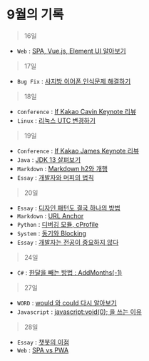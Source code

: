 # 9월의 기록

> 16일
- ```Web``` : [SPA, Vue.js, Element UI 알아보기](./16/SKIM_SPA_VUE_ElementUI.html)

> 17일
- ```Bug Fix``` : [사지방 이어폰 인식문제 해결하기](./17/Fix_JackSearchBug.html)

> 18일
- ```Conference``` : [If Kakao Cavin Keynote 리뷰](./18/IF_KAKAO_CAVIN.html)
- ```Linux``` : [리눅스 UTC 변경하기](./18/UTC_Modify_Linux.html)

> 19일
- ```Conference``` : [If Kakao James Keynote 리뷰](./19/IF_KAKAO_JAMES.html)
- ```Java``` : [JDK 13 살펴보기](./19/JDK13.html)
- ```Markdown``` : [Markdown h2와 개행](./19/MarkDown_TIP.html)
- ```Essay``` : [개발자와 머피의 법칙](./19/Murphys_LAW.html)

> 20일
- ```Essay``` : [디자인 패턴도 결국 하나의 방법](./20/DesignPattern.html)
- ```Markdown``` : [URL Anchor](./20/MD_Link_TIP.html)
- ```Python``` : [디버깅 모듈, cProfile](./20/Python_DebugModule_cProfile.html)
- ```System``` : [동기와 Blocking](./20/sync&block.html)
- ```Essay``` : [개발자는 전공이 중요하지 않다](./20/Correlation_Developer_Major.html)

> 24일
- ```C#``` : [한달을 빼는 방법 : AddMonths(-1)](./24/Sub_Equal_ADD-Minus.html)

> 27일
- ```WORD``` : [would 와 could 다시 알아보기](./27/eng_would-could.html)
- ```Javascript``` : [javascript:void(0); 을 쓰는 이유](./27/js_void.html)

> 28일
- ```Essay``` : [챗봇의 이점](./28/ChatBotBenefit.html)
- ```Web``` : [SPA vs PWA](./28/SPA_vs_PWA.html)